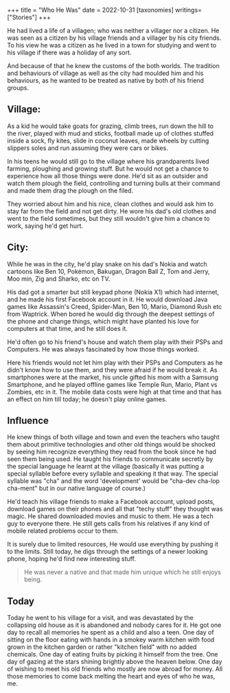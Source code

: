 +++
title = "Who He Was"
date = 2022-10-31
[taxonomies]
writings=["Stories"]
+++

 He had lived a life of a villagen; who was neither a villager nor a citizen. He was seen as a citizen by his village friends and a villager by his city friends. To his view he was a citizen as he lived in a town for studying and went to his village if there was a holiday of any sort.
 
And because of that he knew the customs of the both worlds. The tradition and behaviours of village as well as the city had moulded him and his behaviours, as he wanted to be treated as native by both of his friend groups.

## Village:

As a kid he would take goats for grazing, climb trees, run down the hill to the river, played with mud and sticks, football made up of clothes stuffed inside a sock, fly kites, slide in coconut leaves, made wheels by cutting slippers soles and run assuming they were cars or bikes.

In his teens he would still go to the village where his grandparents lived farming, ploughing and growing stuff. But he would not get a chance to experience how all those things were done. He'd sit as an outsider and watch them plough the field, controlling and turning bulls at their command and made them drag the plough on the filed. 

They worried about him and his nice, clean clothes and would ask him to stay far from the field and not get dirty. He wore his dad's old clothes and went to the field sometimes, but they still wouldn't give him a chance to work, saying he'd get hurt.

## City:

While he was in the city, he'd play snake on his dad's Nokia and watch cartoons like Ben 10, Pokémon, Bakugan, Dragon Ball Z, Tom and Jerry, Moo min, Zig and Sharko, etc on TV.

His dad got a smarter but still keypad phone (Nokia X1) which had internet, and he made his first Facebook account in it. He would download Java games like Assassin's Creed, Spider-Man, Ben 10, Mario, Diamond Rush etc from Waptrick. When bored he would dig through the deepest settings of the phone and change things, which might have planted his love for computers at that time, and he still does it.

He'd often go to his friend's house and watch them play with their PSPs and Computers. He was always fascinated by how those things worked.

Here his friends would not let him play with their PSPs and Computers as he didn't know how to use them, and they were afraid if he would break it. As smartphones were at the market, his uncle gifted his mom with a Samsung Smartphone, and he played offline games like Temple Run, Mario, Plant vs Zombies, etc in it. The mobile data costs were high at that time and that has an effect on him till today; he doesn't play online games.

## Influence 

He knew things of both village and town and even the teachers who taught them about primitive technologies and  other old things would be shocked by seeing him recognize everything they read from the book since he had seen them being used. He taught his friends to communicate secretly by the special language he learnt at the village (basically it was putting a special syllable before every syllable and speaking it that way. The special syllable was "cha" and the word 'development' would be "cha-dev cha-lop cha-ment" but in our native language of course.)

He'd teach his village friends to make a Facebook account, upload posts, download games on their phones and all that "techy stuff" they thought was magic. He shared downloaded movies and music to them. He was a tech guy to everyone there. He still gets calls from his relatives if any kind of mobile related problems occur to them.

It is surely due to limited resources, He would use everything by pushing it to the limits. Still today, he digs through the settings of a newer looking phone, hoping he'd find new interesting stuff. 

> He was never a native and that made him unique which he still enjoys being.
 
## Today

Today he went to his village for a visit, and was devastated by the collapsing old house as it is abandoned and nobody cares for it. He got one day to recall all memories he spent as a child and also a teen. One day of sitting on the floor eating with hands in a smokey warm kitchen with food grown in the kitchen garden or rather "kitchen field" with no added chemicals. One day of eating fruits by picking it himself from the tree. One day of gazing at the stars shining brightly above the heaven below. One day of wishing to meet his old friends who mostly are now abroad for money. All those memories to come back melting the heart and eyes of who he was, me.
